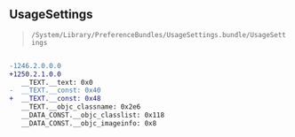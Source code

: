 ## UsageSettings

> `/System/Library/PreferenceBundles/UsageSettings.bundle/UsageSettings`

```diff

-1246.2.0.0.0
+1250.2.1.0.0
   __TEXT.__text: 0x0
-  __TEXT.__const: 0x40
+  __TEXT.__const: 0x48
   __TEXT.__objc_classname: 0x2e6
   __DATA_CONST.__objc_classlist: 0x118
   __DATA_CONST.__objc_imageinfo: 0x8

```
